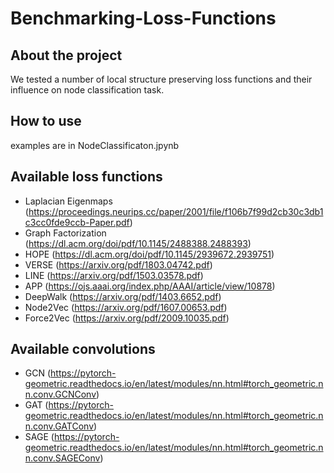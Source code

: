 # Benchmarking-Loss-Functions
## About the project
We tested a number of local structure preserving loss functions and their influence on node classification task.

## How to use

examples are in NodeClassificaton.jpynb 

## Available loss functions
* Laplacian Eigenmaps (https://proceedings.neurips.cc/paper/2001/file/f106b7f99d2cb30c3db1c3cc0fde9ccb-Paper.pdf)
* Graph Factorization (https://dl.acm.org/doi/pdf/10.1145/2488388.2488393)
* HOPE (https://dl.acm.org/doi/pdf/10.1145/2939672.2939751)
* VERSE (https://arxiv.org/pdf/1803.04742.pdf)
* LINE (https://arxiv.org/pdf/1503.03578.pdf)
* APP (https://ojs.aaai.org/index.php/AAAI/article/view/10878)
* DeepWalk (https://arxiv.org/pdf/1403.6652.pdf)
* Node2Vec (https://arxiv.org/pdf/1607.00653.pdf)
* Force2Vec (https://arxiv.org/pdf/2009.10035.pdf)

## Available convolutions 
* GCN (https://pytorch-geometric.readthedocs.io/en/latest/modules/nn.html#torch_geometric.nn.conv.GCNConv)
* GAT (https://pytorch-geometric.readthedocs.io/en/latest/modules/nn.html#torch_geometric.nn.conv.GATConv)
* SAGE (https://pytorch-geometric.readthedocs.io/en/latest/modules/nn.html#torch_geometric.nn.conv.SAGEConv)
